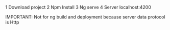 1 Download project
2 Npm Install
3 Ng serve
4 Server localhost:4200

IMPORTANT: Not for ng build and deployment because server data protocol is Http
